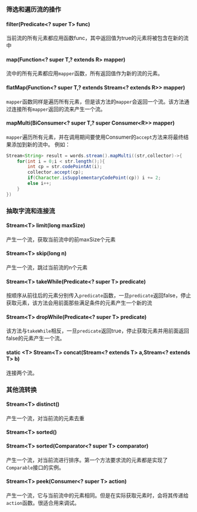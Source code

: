 ### 筛选和遍历流的操作
#### filter(Predicate\<? super T> func)
当前流的所有元素都应用函数func，其中返回值为true的元素将被包含在新的流中
#### map(Function\<? super T,? extends R> mapper)
流中的所有元素都应用`mapper`函数，所有返回值作为新的流的元素。
#### flatMap(Function\<? super T,? extends Stream\<? extends R>> mapper)
`mapper`函数同样是遍历所有元素，但是该方法的`mapper`会返回一个流。该方法通过连接所有`mapper`返回的流来产生一个流。
#### mapMulti(BiConsumer\<? super T,? super Consumer\<R>> mapper)
`mapper`遍历所有元素，并在调用期间要使用Consumer的`accept`方法来将最终结果添加到新的流中。
例如：
```java
Stream<String> result = words.stream().mapMulti((str,collector)->{
	for(int i = 0;i < str.length();){
		int cp = str.codePointAt(i);
		collector.accept(cp);
		if(Character.isSupplementaryCodePoint(cp)) i += 2;
		else i++;
	}
})
```
### 抽取字流和连接流
#### Stream\<T> limit(long maxSize)
产生一个流，获取当前流中的前maxSize个元素
#### Stream\<T> skip(long n)
产生一个流，跳过当前流的n个元素
#### Stream\<T> takeWhile(Predicate\<? super T> predicate)
按顺序从前往后的元素分别传入`predicate`函数，一旦`predicate`返回false，停止获取元素，该方法会用前面那些满足条件的元素产生一个新的流
#### Stream\<T> dropWhile(Predicate\<? super T> predicate)
该方法与`takeWhile`相反，一旦`predicate`返回true，停止获取元素并用前面返回false的元素产生一个流。
#### static \<T> Stream\<T> concat(Stream\<? extends T> a,Stream\<? extends T> b)
连接两个流。
### 其他流转换
#### Stream\<T> distinct()
产生一个流，对当前流的元素去重
#### Stream\<T> sorted()
#### Stream\<T> sorted(Comparator\<? super T> comparator)
产生一个流，对当前流进行排序。第一个方法要求流的元素都是实现了`Comparable`接口的实例。
#### Stream\<T> peek(Consumer\<? super T> action)
产生一个流，它与当前流中的元素相同。但是在实际获取元素时，会将其传递给`action`函数。很适合用来调试。